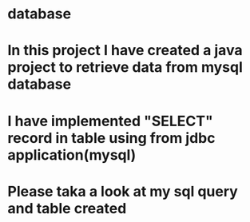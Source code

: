 # database
# In this project I have created a java project to retrieve data from mysql database
# I have implemented "SELECT" record in table using from jdbc application(mysql)
# Please taka a look at my sql query and table created
